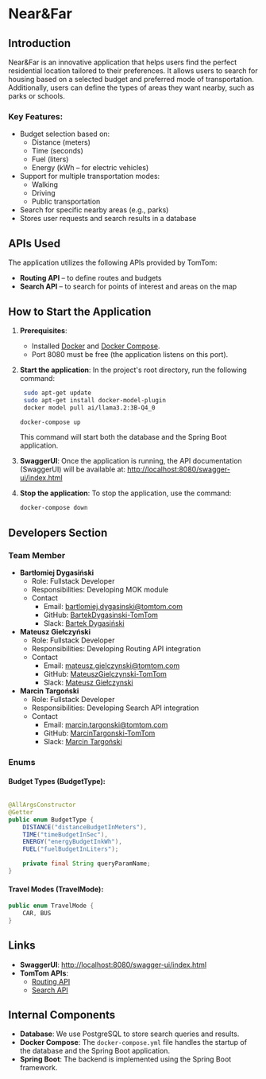 # Near&Far

## Introduction

Near&Far is an innovative application that helps users find the perfect residential location tailored to their
preferences. It allows users to search for housing based on a selected budget and preferred mode of transportation.
Additionally, users can define the types of areas they want nearby, such as parks or schools.

### Key Features:

- Budget selection based on:
    - Distance (meters)
    - Time (seconds)
    - Fuel (liters)
    - Energy (kWh – for electric vehicles)
- Support for multiple transportation modes:
    - Walking
    - Driving
    - Public transportation
- Search for specific nearby areas (e.g., parks)
- Stores user requests and search results in a database

## APIs Used

The application utilizes the following APIs provided by TomTom:

- **Routing API** – to define routes and budgets
- **Search API** – to search for points of interest and areas on the map

## How to Start the Application

1. **Prerequisites**:
    - Installed [Docker](https://www.docker.com/) and [Docker Compose](https://docs.docker.com/compose/).
    - Port 8080 must be free (the application listens on this port).

2. **Start the application**:
   In the project's root directory, run the following command:
   ```bash
    sudo apt-get update
    sudo apt-get install docker-model-plugin
    docker model pull ai/llama3.2:3B-Q4_0 
   
   docker-compose up
   ```
   This command will start both the database and the Spring Boot application.

3. **SwaggerUI**:
   Once the application is running, the API documentation (SwaggerUI) will be available at:
   [http://localhost:8080/swagger-ui/index.html](http://localhost:8080/swagger-ui/index.html)

4. **Stop the application**:
   To stop the application, use the command:
   ```bash
   docker-compose down

## Developers Section

### Team Member

- **Bartłomiej Dygasiński**
    - Role: Fullstack Developer
    - Responsibilities: Developing MOK module
    - Contact
        - Email: bartlomiej.dygasinski@tomtom.com
        - GitHub: [BartekDygasinski-TomTom](https://github.com/BartekDygasinski-TomTom)
        - Slack: [Bartek Dygasiński](https://tomtomslack.slack.com/team/U0938BKQCTA)
- **Mateusz Giełczyński**
    - Role: Fullstack Developer
    - Responsibilities: Developing Routing API integration
    - Contact
        - Email: mateusz.gielczynski@tomtom.com
        - GitHub: [MateuszGielczynski-TomTom](https://github.com/MateuszGielczynski-TomTom)
        - Slack: [Mateusz Giełczynski](https://tomtomslack.slack.com/team/U092UQLHEU9)
- **Marcin Targoński**
    - Role: Fullstack Developer
    - Responsibilities: Developing Search API integration
    - Contact
        - Email: marcin.targonski@tomtom.com
        - GitHub: [MarcinTargonski-TomTom](https://github.com/MarcinTargonski-TomTom)
        - Slack: [Marcin Targoński](https://tomtomslack.slack.com/team/U0921933NLX)

### Enums

#### Budget Types (BudgetType):

```java

@AllArgsConstructor
@Getter
public enum BudgetType {
    DISTANCE("distanceBudgetInMeters"),
    TIME("timeBudgetInSec"),
    ENERGY("energyBudgetInkWh"),
    FUEL("fuelBudgetInLiters");

    private final String queryParamName;
}
```

#### Travel Modes (TravelMode):

```java
public enum TravelMode {
    CAR, BUS
}
```

## Links

- **SwaggerUI**: [http://localhost:8080/swagger-ui/index.html](http://localhost:8080/swagger-ui/index.html)
- **TomTom APIs**:
    - [Routing API](https://developer.tomtom.com/routing-api/documentation)
    - [Search API](https://developer.tomtom.com/search-api/documentation)

## Internal Components

- **Database**: We use PostgreSQL to store search queries and results.
- **Docker Compose**: The `docker-compose.yml` file handles the startup of the database and the Spring Boot application.
- **Spring Boot**: The backend is implemented using the Spring Boot framework.
